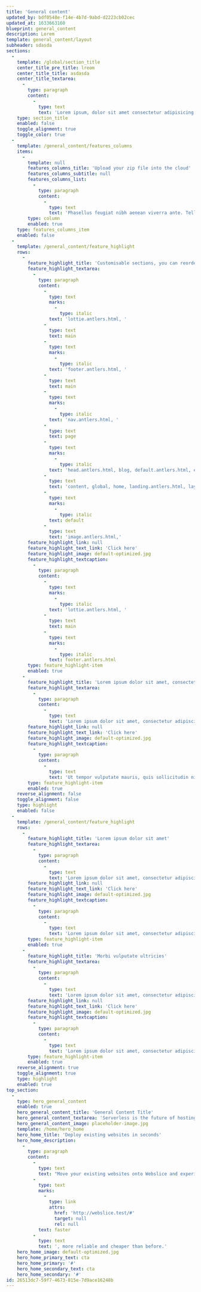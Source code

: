 ```yaml
---
title: 'General content'
updated_by: bdf0548e-f14e-4b7d-9abd-d2223cb02cec
updated_at: 1633663160
blueprint: general_content
description: Lorem
template: general_content/layout
subheader: sdasda
sections:
  -
    template: /global/section_title
    center_title_pre_title: lreom
    center_title_title: asdasda
    center_title_textarea:
      -
        type: paragraph
        content:
          -
            type: text
            text: 'Lorem ipsum, dolor sit amet consectetur adipisicing elit. Suscipit optio molestias expedita laboriosam inventore illo amet velit ipsa ducimus blanditiis deleniti distinctio, consequatur maxime tenetur nemo delectus nulla. Aliquid, nisi'
    type: section_title
    enabled: false
    toggle_alignment: true
    toggle_color: true
  -
    template: /general_content/features_columns
    items:
      -
        template: null
        features_columns_title: 'Upload your zip file into the cloud'
        features_columns_subtitle: null
        features_columns_list:
          -
            type: paragraph
            content:
              -
                type: text
                text: 'Phasellus feugiat nibh aenean viverra ante. Tellus viverra mauris odio sit.'
        type: column
        enabled: true
    type: features_columns_item
    enabled: false
  -
    template: /general_content/feature_highlight
    rows:
      -
        feature_highlight_title: 'Customisable sections, you can reorder them and add new sections from the + symbol.'
        feature_highlight_textarea:
          -
            type: paragraph
            content:
              -
                type: text
                marks:
                  -
                    type: italic
                text: 'lottie.antlers.html, '
              -
                type: text
                text: main
              -
                type: text
                marks:
                  -
                    type: italic
                text: 'footer.antlers.html, '
              -
                type: text
                text: main
              -
                type: text
                marks:
                  -
                    type: italic
                text: 'nav.antlers.html, '
              -
                type: text
                text: page
              -
                type: text
                marks:
                  -
                    type: italic
                text: 'head.antlers.html, blog, default.antlers.html, errors, general'
              -
                type: text
                text: 'content, global, home, landing.antlers.html, layout.antlers.html, 404.antlers.html, '
              -
                type: text
                marks:
                  -
                    type: italic
                text: default
              -
                type: text
                text: 'image.antlers.html,'
        feature_highlight_link: null
        feature_highlight_text_link: 'Click here'
        feature_highlight_image: default-optimized.jpg
        feature_highlight_textcaption:
          -
            type: paragraph
            content:
              -
                type: text
                marks:
                  -
                    type: italic
                text: 'lottie.antlers.html, '
              -
                type: text
                text: main
              -
                type: text
                marks:
                  -
                    type: italic
                text: footer.antlers.html
        type: feature_highlight-item
        enabled: true
      -
        feature_highlight_title: 'Lorem ipsum dolor sit amet, consectetur adipiscing elit.'
        feature_highlight_textarea:
          -
            type: paragraph
            content:
              -
                type: text
                text: 'Lorem ipsum dolor sit amet, consectetur adipiscing elit. Morbi vulputate ultricies augue in molestie. Aliquam rhoncus ultrices euismod. Morbi auctor scelerisque lacus, nec vehicula eros tempus at. Vestibulum scelerisque finibus leo ac aliquam. Fusce maximus non metus ac facilisis. Sed id nunc a ante interdum efficitur. Aliquam placerat eu enim ac faucibus. Donec ac diam congue, lobortis magna nec, fermentum arcu.'
        feature_highlight_link: null
        feature_highlight_text_link: 'Click here'
        feature_highlight_image: default-optimized.jpg
        feature_highlight_textcaption:
          -
            type: paragraph
            content:
              -
                type: text
                text: 'Ut tempor vulputate mauris, quis sollicitudin nibh tincidunt vitae.'
        type: feature_highlight-item
        enabled: true
    reverse_alignment: false
    toggle_alignment: false
    type: highlight
    enabled: false
  -
    template: /general_content/feature_highlight
    rows:
      -
        feature_highlight_title: 'Lorem ipsum dolor sit amet'
        feature_highlight_textarea:
          -
            type: paragraph
            content:
              -
                type: text
                text: 'Lorem ipsum dolor sit amet, consectetur adipiscing elit. Morbi vulputate ultricies augue in molestie. Aliquam rhoncus ultrices euismod. Morbi auctor scelerisque lacus, nec vehicula eros tempus at. Vestibulum scelerisque finibus leo ac aliquam. Fusce maximus non metus ac facilisis. Sed id nunc a ante interdum efficitur.'
        feature_highlight_link: null
        feature_highlight_text_link: 'Click here'
        feature_highlight_image: default-optimized.jpg
        feature_highlight_textcaption:
          -
            type: paragraph
            content:
              -
                type: text
                text: 'Lorem ipsum dolor sit amet, consectetur adipiscing elit. Morbi vulputate ultricies augue in molestie. Aliquam rhoncus ultrices euismod.'
        type: feature_highlight-item
        enabled: true
      -
        feature_highlight_title: 'Morbi vulputate ultricies'
        feature_highlight_textarea:
          -
            type: paragraph
            content:
              -
                type: text
                text: 'Lorem ipsum dolor sit amet, consectetur adipiscing elit. Morbi vulputate ultricies augue in molestie. Aliquam rhoncus ultrices euismod. Morbi auctor scelerisque lacus, nec vehicula eros tempus at. Vestibulum scelerisque finibus leo ac aliquam. Fusce maximus non metus ac facilisis. Sed id nunc a ante interdum efficitur.'
        feature_highlight_link: null
        feature_highlight_text_link: 'Click here'
        feature_highlight_image: default-optimized.jpg
        feature_highlight_textcaption:
          -
            type: paragraph
            content:
              -
                type: text
                text: 'Lorem ipsum dolor sit amet, consectetur adipiscing elit. Morbi vulputate ultricies augue in molestie. '
        type: feature_highlight-item
        enabled: true
    reverse_alignment: true
    toggle_alignment: true
    type: highlight
    enabled: true
top_section:
  -
    type: hero_general_content
    enabled: true
    hero_general_content_title: 'General Content Title'
    hero_general_content_textarea: 'Serverless is the future of hosting. We’re building a brand new serverless platform from the ground up for your existing websites and applications so you get all the serverless benefits without the pain.'
    hero_general_content_image: placeholder-image.jpg
    template: /home/hero_home
    hero_home_title: 'Deploy existing websites in seconds'
    hero_home_description:
      -
        type: paragraph
        content:
          -
            type: text
            text: "Move your existing websites onto Webslice and experience serverless hosting that is\_"
          -
            type: text
            marks:
              -
                type: link
                attrs:
                  href: 'http://webslice.test/#'
                  target: null
                  rel: null
            text: faster
          -
            type: text
            text: ', more reliable and cheaper than before.'
    hero_home_image: default-optimized.jpg
    hero_home_primary_text: cta
    hero_home_primary: '#'
    hero_home_secondary_text: cta
    hero_home_secondary: '#'
id: 26513dc7-59f7-4673-815e-7d9ace16248b
---
```

